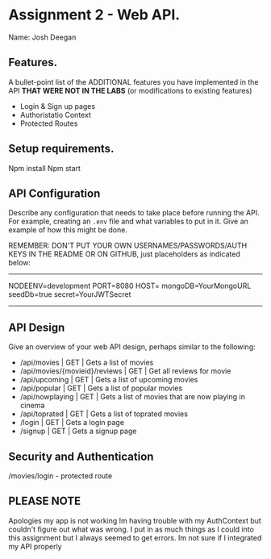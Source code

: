 # Assignment 2 - Web API.

Name: Josh Deegan

## Features.

A bullet-point list of the ADDITIONAL features you have implemented in the API **THAT WERE NOT IN THE LABS** (or modifications to existing features)

 + Login & Sign up pages 
 + Authoristatio Context
 + Protected Routes
 

## Setup requirements.

Npm install 
Npm start

## API Configuration

Describe any configuration that needs to take place before running the API. For example, creating an `.env` file and what variables to put in it. Give an example of how this might be done.

REMEMBER: DON'T PUT YOUR OWN USERNAMES/PASSWORDS/AUTH KEYS IN THE README OR ON GITHUB, just placeholders as indicated below:

______________________
NODEENV=development
PORT=8080
HOST=
mongoDB=YourMongoURL
seedDb=true
secret=YourJWTSecret
______________________

## API Design
Give an overview of your web API design, perhaps similar to the following: 

- /api/movies | GET | Gets a list of movies 
- /api/movies/{movieid}/reviews | GET | Get all reviews for movie 
- /api/upcoming | GET | Gets a list of upcoming movies 
- /api/popular | GET | Gets a list of popular movies
- /api/nowplaying | GET | Gets a list of movies that are now playing in cinema
- /api/toprated | GET | Gets a list of toprated movies
- /login | GET | Gets a login page
- /signup | GET | Gets a signup page


## Security and Authentication

/movies/login - protected route


## PLEASE NOTE
Apologies my app is not working Im having trouble with my AuthContext but couldn't figure out what was wrong. I put in as much things as I could into this assignment but I always seemed to get errors. Im not sure if I integrated my API properly


